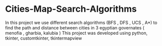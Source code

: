 # Cities-Map-Search-Algorithms
In this project we use different search algorithms (BFS , DFS , UCS , A*) to find the path and distance between cities in 3 egyptian governates ( menofia , gharbia, kalubia )
This project was developed using python, tkinter, customtkinter, tkintermapview
